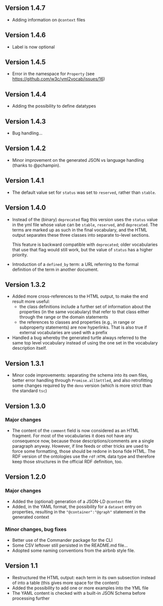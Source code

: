 ## Version 1.4.7

- Adding information on `@context` files

## Version 1.4.6

- Label is now optional


## Version 1.4.5

- Error in the namespace for `Property` (see https://github.com/w3c/yml2vocab/issues/16)

## Version 1.4.4

- Adding the possibility to define datatypes

## Version 1.4.3

- Bug handling...

## Version 1.4.2

- Minor improvement on the generated JSON vs language handling (thanks to @pchampin).

## Version 1.4.1

- The default value set for `status` was set to `reserved`, rather than `stable`. 

## Version 1.4.0

- Instead of the (binary) `deprecated` flag this version uses the `status` value in the yml file whose value can be `stable`, `reserved`, and `deprecated`. The terms are marked up as such in the final vocabulary, and the HTML output separates these three classes into separate to-level sections.

    This feature is backward compatible with `deprecated`; older vocabularies that use that flag would still work, but the value of `status` has a higher priority.
- Introduction of a `defined_by` term: a URL referring to the formal definition of the term in another document.


## Version 1.3.2

- Added more cross-references to the HTML output, to make the end result more useful:
  - the class definitions include a further set of information about the properties (in the same vocabulary) that refer to that class either through the range or the domain statements
  - the references to classes and properties (e.g., in range or subproperty statements) are now hyperlinks. That is also true if external vocabularies are used with a prefix
- Handled a bug whereby the generated turtle always referred to the same top level vocabulary instead of using the one set in the vocabulary description itself.


## Version 1.3.1

- Minor code improvements: separating the schema into its own files, better error handling through `Promise.allSettled`, and also retrofitting some changes required by the `deno` version (which is more strict than the standard `tsc`)

## Version 1.3.0

### Major changes

- The content of the `comment` field is now considered as an HTML fragment. For most of the vocabularies it does not have any consequence now, because those descriptions/comments are a single paragraph anyway. However, if line feeds or other tricks are used to force some formatting, those should be redone in bona fide HTML.
    The RDF version of the ontologies use the `rdf:HTML` data type and therefore keep those structures in the official RDF definition, too.


## Version 1.2.0

### Major changes

- Added the (optional) generation of a JSON-LD `@context` file
- Added, in the YAML format, the possibility for a `dataset` entry on properties, resulting in the `"@container":"@graph"` statement in the generated context

### Minor changes, bug fixes

- Better use of the Commander package for the CLI
- Some CSV leftover still persisted in the README.md file...
- Adopted some naming conventions from the airbnb style file.

## Version 1.1

- Restructured the HTML output: each term in its own subsection instead of into a table (this gives more space for the content)
- Added the possibility to add one or more examples into the YML file
- The YAML content is checked with a built-in JSON Schema before processing further
